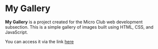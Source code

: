 # My Gallery

**My Gallery** is a project created for the Micro Club web development subsection. This is a simple gallery of images built using HTML, CSS, and JavaScript.

You can access it via the link [here](https://my-gallary-21.netlify.app/)
